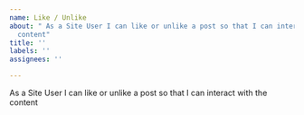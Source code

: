 ```yaml
---
name: Like / Unlike
about: " As a Site User I can like or unlike a post so that I can interact with the
  content"
title: ''
labels: ''
assignees: ''

---
```


As a Site User I can like or unlike a post so that I can interact with the content
